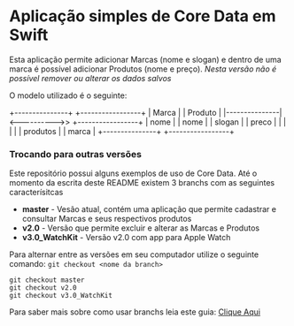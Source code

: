 # Aplicação simples de Core Data em Swift

Esta aplicação permite adicionar Marcas (nome e slogan) e dentro de uma marca é possível adicionar Produtos (nome e preço). *Nesta versão não é possível remover ou alterar os dados salvos*

O modelo utilizado é o seguinte:

+---------------+                  +-----------------+
|     Marca     |                  |     Produto     |
|---------------|  <---------->>   +-----------------+
| nome          |                  | nome            |
| slogan        |                  | preco           |
|               |                  |                 |
| produtos      |                  | marca           |
+---------------+                  +-----------------+


### Trocando para outras versões
Este repositório possui alguns exemplos de uso de Core Data. Até o momento da escrita deste README existem 3 branchs com as seguintes caracterísitcas

*  **master**        - Vesão atual, contém uma aplicação que permite cadastrar e consultar Marcas e seus respectivos produtos
*  **v2.0**          - Versão que permite excluir e alterar as Marcas e Produtos
*  **v3.0_WatchKit** - Versão v2.0 com app para Apple Watch

Para alternar entre as versões em seu computador utilize o seguinte comando: `git checkout <nome da branch>`

```
git checkout master
git checkout v2.0
git checkout v3.0_WatchKit
```

Para saber mais sobre como usar branchs leia este guia: [Clique Aqui](http://git-scm.com/book/pt-br/v1/Ramificação-Branching-no-Git-Básico-de-Branch-e-Merge)
